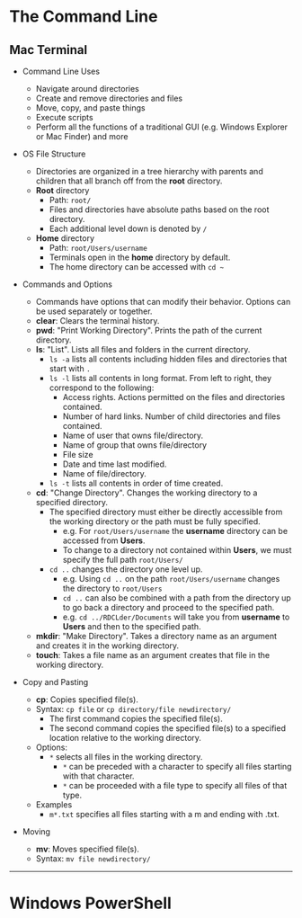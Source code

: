 # The Command Line

## Mac Terminal

- Command Line Uses
  - Navigate around directories
  - Create and remove directories and files
  - Move, copy, and paste things
  - Execute scripts
  - Perform all the functions of a traditional GUI (e.g. Windows Explorer or Mac Finder) and more

- OS File Structure
  - Directories are organized in a tree hierarchy with parents and children that all branch off from the **root** directory.
  - **Root** directory
    - Path:  ```root/```
    - Files and directories have absolute paths based on the root directory.
    - Each additional level down is denoted by ```/```
  - **Home** directory  
    - Path:  ```root/Users/username```
    - Terminals open in the **home** directory by default.
    - The home directory can be accessed with ```cd ~```

- Commands and Options
  - Commands have options that can modify their behavior.  Options can be used separately or together.
  - **clear**:  Clears the terminal history.
  - **pwd**:  "Print Working Directory".  Prints the path of the current directory.
  - **ls**:  "List".  Lists all files and folders in the current directory.
    - ```ls -a``` lists all contents including hidden files and directories that start with ```.```
    - ```ls -l``` lists all contents in long format.  From left to right, they correspond to the following:
      - Access rights.  Actions permitted on the files and directories contained.
      - Number of hard links.  Number of child directories and files contained.
      - Name of user that owns file/directory.
      - Name of group that owns file/directory
      - File size
      - Date and time last modified.
      - Name of file/directory.
    - ```ls -t``` lists all contents in order of time created.
  - **cd**:  "Change Directory".  Changes the working directory to a specified directory.
    - The specified directory must either be directly accessible from the working directory or the path must be fully specified.
      - e.g.  For ```root/Users/username``` the **username** directory can be accessed from **Users**.
      - To change to a directory not contained within **Users**, we must specify the full path ```root/Users/```
    - ```cd ..``` changes the directory one level up.
      - e.g.  Using ```cd ..``` on the path ```root/Users/username``` changes the directory to ```root/Users```
      - ```cd ..``` can also be combined with a path from the directory up to go back a directory and proceed to the specified path.
      - e.g.  ```cd ../RDCLder/Documents``` will take you from **username** to **Users** and then to the specified path.
  - **mkdir**:  "Make Directory".  Takes a directory name as an argument and creates it in the working directory.
  - **touch**:  Takes a file name as an argument creates that file in the working directory.

- Copy and Pasting
  - **cp**:  Copies specified file(s).
  - Syntax:  ```cp file``` or ```cp directory/file newdirectory/```
    - The first command copies the specified file(s).
    - The second command copies the specified file(s) to a specified location relative to the working directory.
  - Options:
    - ```*``` selects all files in the working directory.
      - ```*``` can be preceded with a character to specify all files starting with that character.
      - ```*``` can be proceeded with a file type to specify all files of that type.
  - Examples
    - ```m*.txt``` specifies all files starting with a m and ending with .txt.

- Moving
  - **mv**:  Moves specified file(s).
  - Syntax:  ```mv file newdirectory/```

---

# Windows PowerShell
